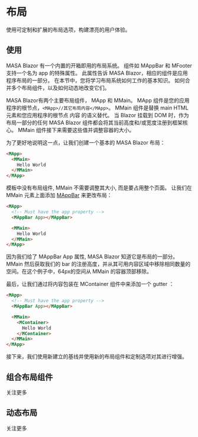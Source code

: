 ﻿# 布局

使用可定制和扩展的布局选项，构建漂亮的用户体验。

## 使用

MASA Blazor 有一个内置的开箱即用的布局系统。 组件如 MAppBar 和 MFooter 支持一个名为 app 的特殊属性。 此属性告诉 MASA Blazor，相应的组件是应用程序布局的一部分。 在本节中，您将学习布局系统如何工作的基本知识。 如何合并多个布局组件，以及如何动态地改变它们。

MASA Blazor有两个主要布局组件， MApp 和 MMain。 MApp 组件是您的应用程序的根节点，`<MApp>//其它布局内容</MApp>`。 MMain 组件是替换 main HTML 元素和您应用程序的根节点 内容 的语义替代。 当 Blazor 挂载到 DOM 时，作为布局一部分的任何 MASA Blazor 组件都会将其当前高度和/或宽度注册到框架核心。 MMain 组件接下来需要这些值并调整容器的大小。

为了更好地说明这一点，让我们创建一个基本的 MASA Blazor 布局：

```html
<MApp>
  <MMain>
    Hello World
  </MMain>
</MApp>
```

模板中没有布局组件, MMain 不需要调整其大小, 而是要占用整个页面。 让我们在 MMain 元素上面添加 [MAppBar](/blazor/components/app-bars) 来更改布局：

```html
<MApp>
  <!-- Must have the app property -->
  <MAppBar App></MAppBar>

  <MMain>
    Hello World
  </MMain>
</MApp>
```

因为我们给了 MAppBar App 属性, MASA Blazor 知道它是布局的一部分。 MMain 然后获取我们的 bar 的注册高度，并从其可用内容区域中移除相同数量的空间。在这个例子中，64px的空间从 MMain 的容器顶部移除。

最后，让我们通过将内容包装在 MContainer 组件中来添加一个 gutter ：

```html
<MApp>
  <!-- Must have the app property -->
  <MAppBar App></MAppBar>

  <MMain>
    <MContainer>
      Hello World
    </MContainer>
  </MMain>
</MApp>
```

接下来，我们使用新建立的基线并使用新的布局组件和定制选项对其进行增强。

## 组合布局组件

关注更多

## 动态布局

关注更多

